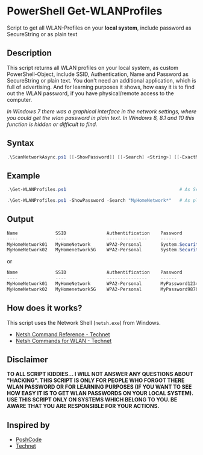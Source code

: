 # PowerShell Get-WLANProfiles
Script to get all WLAN-Profiles on your **local system**, include password as SecureString or as plain text

## Description

This script returns all WLAN profiles on your local system, as custom PowerShell-Object, include SSID, Authentication, Name and Password as SecureString or plain text. You don't need an additional application, which is full of advertising. And for learning purposes it shows, how easy it is to find out the WLAN password, if you have physical/remote access to the computer.

_In Windows 7 there was a graphical interface in the network settings, where you could get the wlan password in plain text. In Windows 8, 8.1 and 10 this function is hidden or difficult to find._

## Syntax

```powershell
.\ScanNetworkAsync.ps1 [[-ShowPassword]] [[-Search] <String>] [[-ExactMatch]] [<CommonParameters>]
```

## Example

```powershell
.\Get-WLANProfiles.ps1                                          # As SecureString
```

```powershell
.\Get-WLANProfiles.ps1 -ShowPassword -Search "MyHomeNetwork*"   # As plain text
```

## Output

```powershell
Name              SSID               Authentification    Password
----              ----               ---------------     ------
MyHomeNetwork01   MyHomeNetwork      WPA2-Personal       System.Security.SecureString
MyHomeNetwork02   MyHomenetwork5G    WPA2-Personal       System.Security.SecureString
```

or

```powershell
Name              SSID               Authentification    Password
----              ----               ---------------     ------
MyHomeNetwork01   MyHomeNetwork      WPA2-Personal       MyPassword123456789
MyHomeNetwork02   MyHomenetwork5G    WPA2-Personal       MyPassword987654321
```

## How does it works?

This script uses the Network Shell (`netsh.exe`) from Windows.

* [Netsh Command Reference - Technet](https://technet.microsoft.com/en-us/library/cc754516(v=ws.10).aspx)
* [Netsh Commands for WLAN - Technet](https://technet.microsoft.com/en-US/library/cc755301(v=ws.10).aspx)

## Disclaimer

**TO ALL SCRIPT KIDDIES... I WILL NOT ANSWER ANY QUESTIONS ABOUT "HACKING". 
THIS SCRIPT IS ONLY FOR PEOPLE WHO FORGOT THERE WLAN PASSWORD OR FOR LEARNING PURPOSES (IF YOU WANT TO SEE HOW EASY IT IS TO GET WLAN PASSWORDS ON YOUR LOCAL SYSTEM). 
USE THIS SCRIPT ONLY ON SYSTEMS WHICH BELONG TO YOU. 
BE AWARE THAT YOU ARE RESPONSIBLE FOR YOUR ACTIONS.**

## Inspired by

* [PoshCode](http://poshcode.org/4520)
* [Technet](https://blogs.technet.microsoft.com/heyscriptingguy/2015/11/23/get-wireless-network-ssid-and-password-with-powershell/)
